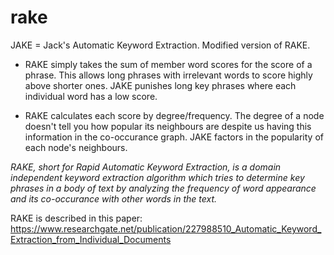# rake

JAKE = Jack's Automatic Keyword Extraction. Modified version of RAKE.

* RAKE simply takes the sum of member word scores for the score of a phrase. This allows long phrases with irrelevant words to score highly above shorter ones. JAKE punishes long key phrases where each individual word has a low score.

* RAKE calculates each score by degree/frequency. The degree of a node doesn't tell you how popular its neighbours are despite
us having this information in the co-occurance graph. JAKE factors in the popularity of each node's neighbours.

_RAKE, short for Rapid Automatic Keyword Extraction, is a domain independent keyword extraction algorithm 
which tries to determine key phrases in a body of text by analyzing the frequency of word appearance and its co-occurance
with other words in the text._

RAKE is described in this paper: https://www.researchgate.net/publication/227988510_Automatic_Keyword_Extraction_from_Individual_Documents
